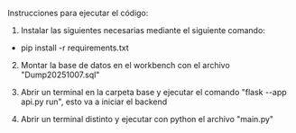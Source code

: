 Instrucciones para ejecutar el código:

1. Instalar las siguientes necesarias mediante el siguiente comando:
- pip install -r requirements.txt

2. Montar la base de datos en el workbench con el archivo "Dump20251007.sql"

3. Abrir un terminal en la carpeta base y ejecutar el comando "flask --app api.py run", esto va a iniciar el backend

4. Abrir un terminal distinto y ejecutar con python el archivo "main.py"
